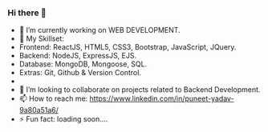 ### Hi there 👋

<!--
**puneet1710/puneet1710** is a ✨ _special_ ✨ repository because its `README.md` (this file) appears on your GitHub profile.

Here are some ideas to get you started:
-->
- 🔭 I’m currently working on WEB DEVELOPMENT.
- 🌱 My Skillset: 
-   Frontend: ReactJS, HTML5, CSS3, Bootstrap, JavaScript, JQuery.
-   Backend: NodeJS, ExpressJS, EJS.
-   Database: MongoDB, Mongoose, SQL.
-   Extras: Git, Github & Version Control.
- 
- 👯 I’m looking to collaborate on projects related to Backend Development.
- 📫 How to reach me: https://www.linkedin.com/in/puneet-yadav-9a80a51a6/
- ⚡ Fun fact: loading soon....

